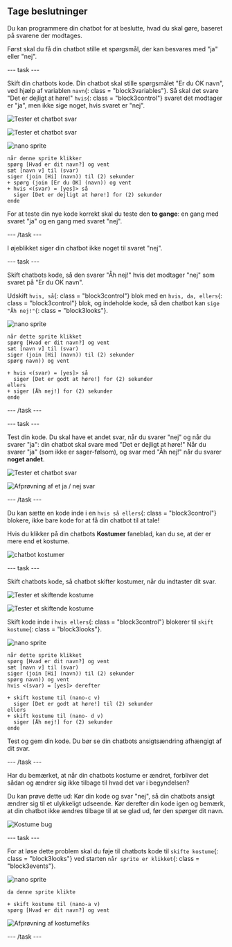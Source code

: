 ## Tage beslutninger

Du kan programmere din chatbot for at beslutte, hvad du skal gøre, baseret på svarene der modtages.

Først skal du få din chatbot stille et spørgsmål, der kan besvares med "ja" eller "nej".

\--- task \---

Skift din chatbots kode. Din chatbot skal stille spørgsmålet "Er du OK navn", ved hjælp af variablen `navn`{: class = "block3variables"}. Så skal det svare "Det er dejligt at høre!" `hvis`{: class = "block3control"} svaret det modtager er "ja", men ikke sige noget, hvis svaret er "nej".

![Tester et chatbot svar](images/chatbot-if-test1-annotated.png)

![Tester et chatbot svar](images/chatbot-if-test2.png)

![nano sprite](images/nano-sprite.png)

```blocks3
når denne sprite klikker
spørg [Hvad er dit navn?] og vent
sæt [navn v] til (svar)
siger (join [Hi] (navn)) til (2) sekunder
+ spørg (join [Er du OK] (navn)) og vent
+ hvis <(svar) = [yes]> så 
  siger [Det er dejligt at høre!] for (2) sekunder
ende
```

For at teste din nye kode korrekt skal du teste den **to gange**: en gang med svaret "ja" og en gang med svaret "nej".

\--- /task \---

I øjeblikket siger din chatbot ikke noget til svaret "nej".

\--- task \---

Skift chatbots kode, så den svarer "Åh nej!" hvis det modtager "nej" som svaret på "Er du OK navn".

Udskift `hvis, så`{: class = "block3control"} blok med en `hvis, da, ellers`{: class = "block3control"} blok, og indeholde kode, så den chatbot kan `sige "Åh nej!"`{: class = "block3looks"}.

![nano sprite](images/nano-sprite.png)

```blocks3
når dette sprite klikket
spørg [Hvad er dit navn?] og vent
sæt [navn v] til (svar)
siger (join [Hi] (navn)) til (2) sekunder
spørg navn)) og vent

+ hvis <(svar) = [yes]> så 
  siger [Det er godt at høre!] for (2) sekunder
ellers 
+ siger [Åh nej!] for (2) sekunder
ende
```

\--- /task \---

\--- task \---

Test din kode. Du skal have et andet svar, når du svarer "nej" og når du svarer "ja": din chatbot skal svare med "Det er dejligt at høre!" Når du svarer "ja" (som ikke er sager-følsom), og svar med "Åh nej!" når du svarer **noget andet**.

![Tester et chatbot svar](images/chatbot-if-test2.png)

![Afprøvning af et ja / nej svar](images/chatbot-if-else-test.png)

\--- /task \---

Du kan sætte en kode inde i en `hvis så ellers`{: class = "block3control"} blokere, ikke bare kode for at få din chatbot til at tale!

Hvis du klikker på din chatbots **Kostumer** faneblad, kan du se, at der er mere end et kostume.

![chatbot kostumer](images/chatbot-costume-view-annotated.png)

\--- task \---

Skift chatbots kode, så chatbot skifter kostumer, når du indtaster dit svar.

![Tester et skiftende kostume](images/chatbot-costume-test1.png)

![Tester et skiftende kostume](images/chatbot-costume-test2.png)

Skift kode inde i `hvis ellers`{: class = "block3control"} blokerer til `skift kostume`{: class = "block3looks"}.

![nano sprite](images/nano-sprite.png)

```blocks3
når dette sprite klikket
spørg [Hvad er dit navn?] og vent
sæt [navn v] til (svar)
siger (join [Hi] (navn)) til (2) sekunder
spørg navn)) og vent
hvis <(svar) = [yes]> derefter 

+ skift kostume til (nano-c v)
  siger [Det er godt at høre!] til (2) sekunder
ellers 
+ skift kostume til (nano- d v)
  siger [Åh nej!] for (2) sekunder
ende
```

Test og gem din kode. Du bør se din chatbots ansigtsændring afhængigt af dit svar.

\--- /task \---

Har du bemærket, at når din chatbots kostume er ændret, forbliver det sådan og ændrer sig ikke tilbage til hvad det var i begyndelsen?

Du kan prøve dette ud: Kør din kode og svar "nej", så din chatbots ansigt ændrer sig til et ulykkeligt udseende. Kør derefter din kode igen og bemærk, at din chatbot ikke ændres tilbage til at se glad ud, før den spørger dit navn.

![Kostume bug](images/chatbot-costume-bug-test.png)

\--- task \---

For at løse dette problem skal du føje til chatbots kode til `skifte kostume`{: class = "block3looks"} ved starten `når sprite er klikket`{: class = "block3events"}.

![nano sprite](images/nano-sprite.png)

```blocks3
da denne sprite klikte

+ skift kostume til (nano-a v)
spørg [Hvad er dit navn?] og vent
```

![Afprøvning af kostumefiks](images/chatbot-costume-fix-test.png)

\--- /task \---